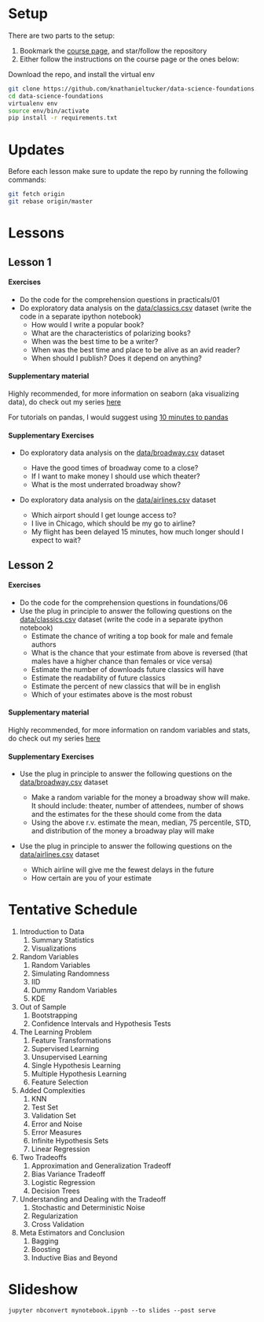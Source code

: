 # Setup

There are two parts to the setup:
1. Bookmark the [course page](https://github.com/knathanieltucker/data-science-foundations), and star/follow the repository
2. Either follow the instructions on the course page or the ones below:

Download the repo, and install the virtual env

```bash
git clone https://github.com/knathanieltucker/data-science-foundations.git
cd data-science-foundations
virtualenv env
source env/bin/activate
pip install -r requirements.txt
```

# Updates

Before each lesson make sure to update the repo by running the following commands:

```bash
git fetch origin
git rebase origin/master
```



# Lessons

## Lesson 1

#### Exercises

* Do the code for the comprehension questions in practicals/01
* Do exploratory data analysis on the [data/classics.csv](https://think.cs.vt.edu/corgis/python/classics/classics.html) dataset (write the code in a separate ipython notebook)
  - How would I write a popular book?
  - What are the characteristics of polarizing books?
  - When was the best time to be a writer?
  - When was the best time and place to be alive as an avid reader?
  - When should I publish? Does it depend on anything?

#### Supplementary material

Highly recommended, for more information on seaborn (aka visualizing data), do check out my series [here](https://www.youtube.com/watch?v=fWuPIGVPo7o&list=PLgJhDSE2ZLxYlhQx0UfVlnF1F7OWF-9rp)

For tutorials on pandas, I would suggest using [10 minutes to pandas](http://pandas.pydata.org/pandas-docs/stable/10min.html)

#### Supplementary Exercises

* Do exploratory data analysis on the [data/broadway.csv](https://think.cs.vt.edu/corgis/python/broadway/broadway.html) dataset
  - Have the good times of broadway come to a close?
  - If I want to make money I should use which theater?
  - What is the most underrated broadway show?

* Do exploratory data analysis on the [data/airlines.csv](https://think.cs.vt.edu/corgis/python/airlines/airlines.html) dataset
  - Which airport should I get lounge access to?
  - I live in Chicago, which should be my go to airline?
  - My flight has been delayed 15 minutes, how much longer should I expect to wait?

## Lesson 2

#### Exercises

* Do the code for the comprehension questions in foundations/06
* Use the plug in principle to answer the following questions on the [data/classics.csv](https://think.cs.vt.edu/corgis/python/classics/classics.html) dataset (write the code in a separate ipython notebook)
  - Estimate the chance of writing a top book for male and female authors
  - What is the chance that your estimate from above is reversed (that males have a higher chance than females or vice versa)
  - Estimate the number of downloads future classics will have
  - Estimate the readability of future classics
  - Estimate the percent of new classics that will be in english
  - Which of your estimates above is the most robust

#### Supplementary material

Highly recommended, for more information on random variables and stats, do check out my series [here](https://www.youtube.com/watch?v=uWLMtCtsHmc&list=PLgJhDSE2ZLxaaM1W45NB8dFSQ-frJJoBq)

#### Supplementary Exercises

* Use the plug in principle to answer the following questions on the [data/broadway.csv](https://think.cs.vt.edu/corgis/python/broadway/broadway.html) dataset
  - Make a random variable for the money a broadway show will make. It should include: theater, number of attendees, number of shows and the estimates for the these should come from the data
  - Using the above r.v. estimate the mean, median, 75 percentile, STD, and distribution of the money a broadway play will make

* Use the plug in principle to answer the following questions on the [data/airlines.csv](https://think.cs.vt.edu/corgis/python/airlines/airlines.html) dataset
  - Which airline will give me the fewest delays in the future
  - How certain are you of your estimate

# Tentative Schedule

1. Introduction to Data
    1. Summary Statistics
    1. Visualizations
1. Random Variables
    1. Random Variables
    1. Simulating Randomness
    1. IID
    1. Dummy Random Variables
    1. KDE
1. Out of Sample
    1. Bootstrapping
    1. Confidence Intervals and Hypothesis Tests
1. The Learning Problem
    1. Feature Transformations
    1. Supervised Learning
    1. Unsupervised Learning
    1. Single Hypothesis Learning
    1. Multiple Hypothesis Learning
    1. Feature Selection
1. Added Complexities
    1. KNN
    1. Test Set
    1. Validation Set
    1. Error and Noise
    1. Error Measures
    1. Infinite Hypothesis Sets
    1. Linear Regression
1. Two Tradeoffs
    1. Approximation and Generalization Tradeoff
    1. Bias Variance Tradeoff
    1. Logistic Regression
    1. Decision Trees
1. Understanding and Dealing with the Tradeoff
    1. Stochastic and Deterministic Noise
    1. Regularization
    1. Cross Validation
1. Meta Estimators and Conclusion
    1. Bagging
    1. Boosting
    1. Inductive Bias and Beyond


# Slideshow

`jupyter nbconvert mynotebook.ipynb --to slides --post serve`
